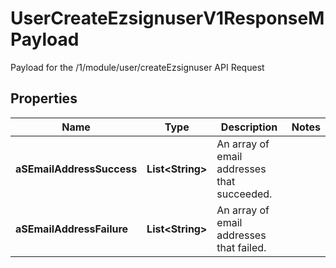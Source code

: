 

# UserCreateEzsignuserV1ResponseMPayload

Payload for the /1/module/user/createEzsignuser API Request

## Properties

Name | Type | Description | Notes
------------ | ------------- | ------------- | -------------
**aSEmailAddressSuccess** | **List&lt;String&gt;** | An array of email addresses that succeeded. | 
**aSEmailAddressFailure** | **List&lt;String&gt;** | An array of email addresses that failed. | 



